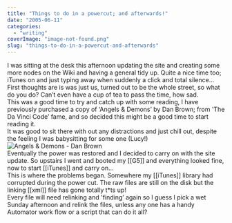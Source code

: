 ```yaml
---
title: "Things to do in a powercut; and afterwards!"
date: "2005-06-11"
categories: 
  - "writing"
coverImage: "image-not-found.png"
slug: "things-to-do-in-a-powercut-and-afterwards"
---
```


I was sitting at the desk this afternoon updating the site and creating some more nodes on the Wiki and having a general tidy up. Quite a nice time too; iTunes on and just typing away when suddenly a click and total silence…  
First thoughts are is was just us, turned out to be the whole street, so what do you do? Can’t even have a cup of tea to pass the time, how sad.  
This was a good time to try and catch up with some reading, I have previously purchased a copy of ‘Angels & Demons’ by Dan Brown; from 'The Da Vinci Code’ fame, and so decided this might be a good time to start reading it.  
It was good to sit there with out any distractions and just chill out, despite the feeling I was babysitting for some one (Lucy!)  
![Angels & Demons - Dan Brown](images/0593054865.02._PE40_SCMZZZZZZZ_.jpg)  
Eventually the power was restored and I decided to carry on with the site update. So upstairs I went and booted my \[\[G5\]\] and everything looked fine, now to start \[\[iTunes\]\] and carry on…  
This is where the problems began. Somewhere my \[\[iTunes\]\] library had corrupted during the power cut. The raw files are still on the disk but the linking \[\[xml\]\] file has gone totally t\*ts up!  
Every file will need relinking and 'finding’ again so I guess I pick a wet Sunday afternoon and relink the files, unless any one has a handy Automator work flow or a script that can do it all?
